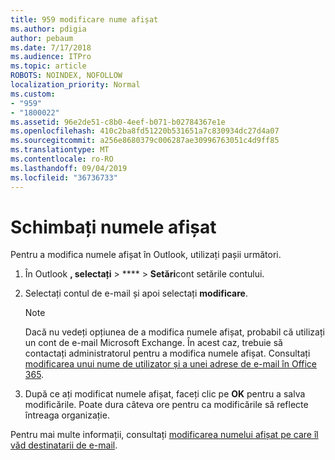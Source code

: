 ```yaml
---
title: 959 modificare nume afișat
ms.author: pdigia
author: pebaum
ms.date: 7/17/2018
ms.audience: ITPro
ms.topic: article
ROBOTS: NOINDEX, NOFOLLOW
localization_priority: Normal
ms.custom:
- "959"
- "1800022"
ms.assetid: 96e2de51-c8b0-4eef-b071-b02784367e1e
ms.openlocfilehash: 410c2ba8fd51220b531651a7c830934dc27d4a07
ms.sourcegitcommit: a256e8680379c006287ae30996763051c4d9ff85
ms.translationtype: MT
ms.contentlocale: ro-RO
ms.lasthandoff: 09/04/2019
ms.locfileid: "36736733"
---
```

# <a name="change-your-display-name"></a>Schimbați numele afișat
  
Pentru a modifica numele afișat în Outlook, utilizați pașii următori.
  
1. În Outlook **, selectați** \> **** \> **Setări**cont setările contului.

2. Selectați contul de e-mail și apoi selectați **modificare**.

    > [!NOTE]
    > Dacă nu vedeți opțiunea de a modifica numele afișat, probabil că utilizați un cont de e-mail Microsoft Exchange. În acest caz, trebuie să contactați administratorul pentru a modifica numele afișat. Consultați [modificarea unui nume de utilizator și a unei adrese de e-mail în Office 365](https://docs.microsoft.com/office365/admin/add-users/change-a-user-name-and-email-address).
  
3. După ce ați modificat numele afișat, faceți clic pe **OK** pentru a salva modificările. Poate dura câteva ore pentru ca modificările să reflecte întreaga organizație.

Pentru mai multe informații, consultați [modificarea numelui afișat pe care îl văd destinatarii de e-mail](https://support.office.com/article/2b53331a-ba2a-4803-88dc-ac9fe376c8a9.aspx).
  